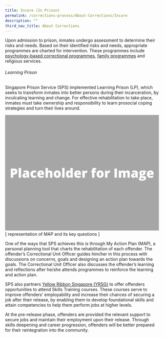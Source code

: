 ```yaml
---
title: Incare (In Prison)
permalink: /corrections-process/About-Corrections/Incare
description: ""
third_nav_title: About Corrections
---
```

Upon admission to prison, inmates undergo assessment to determine their risks and needs. Based on their identified risks and needs, appropriate programmes are charted for intervention. These programmes include [psychology-based correctional programmes](/corrections-process/programmes/psychology-programmes), [family programmes](/corrections-process/programmes/family-programmes) and religious services.

###### Learning Prison
Singapore Prison Service (SPS) implemented Learning Prison (LP), which seeks to transform inmates into better persons during their incarceration, by inculcating learning and change. For effective rehabilitation to take place, inmates must take ownership and responsibility to learn prosocial coping strategies and turn their lives around. 

![](/images/Placeholder%20for%20Image.png)
[ representation of MAP and its key questions ]

One of the ways that SPS achieves this is through My Action Plan (MAP), a personal planning tool that charts the rehabilitation of each offender. The offender’s Correctional Unit Officer guides him/her in this process with discussions on concerns, goals and designing an action plan towards the goals. The Correctional Unit Officer also discusses the offender’s learning and reflections after he/she attends programmes to reinforce the learning and action plan.  

SPS also partners [Yellow Ribbon Singapore (YRSG)](https://www.yellowribbon.gov.sg/) to offer offenders opportunities to attend Skills Training courses. These courses serve to improve offenders’ employability and increase their chances of securing a job after their release, by enabling them to develop foundational skills and attain competencies to help them perform jobs at higher levels.

At the pre-release phase, offenders are provided the relevant support to secure jobs and maintain their employment upon their release. Through skills deepening and career progression, offenders will be better prepared for their reintegration into the community.